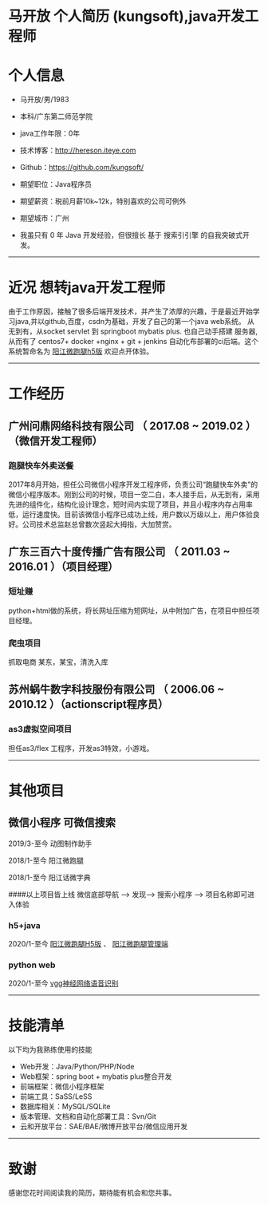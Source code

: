 # 马开放 个人简历 (kungsoft),java开发工程师

# 个人信息

 - 马开放/男/1983 
 - 本科/广东第二师范学院 
 - java工作年限：0年
 - 技术博客：http://hereson.iteye.com 
 - Github：https://github.com/kungsoft/

 - 期望职位：Java程序员
 - 期望薪资：税前月薪10k~12k，特别喜欢的公司可例外
 - 期望城市：广州
 - 我虽只有 0 年 Java 开发经验，但很擅长 基于 搜索引引擎 的自我突破式开发。

---
# 近况 想转java开发工程师
由于工作原因，接触了很多后端开发技术，并产生了浓厚的兴趣，于是最近开始学习java,并以github,百度，csdn为基础，开发了自己的第一个java web系统。 从无到有，从socket servlet 到 springboot mybatis plus.
也自己动手搭建 服务器,从而有了 centos7+ docker +nginx + git + jenkins 自动化布部署的ci后端。这个系统暂命名为 [阳江微跑腿h5版](http://www.yjfeng.com/h5) 欢迎点开体验。

---
# 工作经历


## 广州问鼎网络科技有限公司 （ 2017.08 ~ 2019.02 ）（微信开发工程师）

### 跑腿快车外卖送餐 
2017年8月开始，担任公司微信小程序开发工程序师，负责公司“跑腿快车外卖”的微信小程序版本。刚到公司的时候，项目一空二白，本人接手后，从无到有，采用先进的组件化，结构化设计理念，短时间内实现了项目，并且小程序内存占用率低，运行速度快。目前该微信小程序已成功上线，用户数以万级以上，用户体验良好。公司技术总监赵总曾数次竖起大拇指，大加赞赏。

## 广东三百六十度传播广告有限公司 （ 2011.03 ~ 2016.01 ）（项目经理）

### 短址赚 
python+html做的系统，将长网址压缩为短网址，从中附加广告，在项目中担任项目经理。

### 爬虫项目 
抓取电商 某东，某宝，清洗入库

## 苏州蜗牛数字科技服份有限公司 （ 2006.06 ~ 2010.12 ）（actionscript程序员）

### as3虚拟空间项目 
担任as3/flex 工程序，开发as3特效，小游戏。

---
# 其他项目

## 微信小程序 可微信搜索
2019/3-至今 动图制作助手

2018/1-至今 阳江微跑腿

2018/1-至今 阳江话微字典


####以上项目皆上线 微信底部导航 --> 发现--> 搜索小程序 --> 项目名称即可进入体验

### h5+java

2020/1-至今 [阳江微跑腿H5版](http://www.yjfeng.com/h5) 、 [阳江微跑腿管理端](http://www.yjfen.com/de)

### python web
2020/1-至今 [vgg神经网络语音识别](https://yjv.yjfeng.com)

---

# 技能清单
以下均为我熟练使用的技能

- Web开发：Java/Python/PHP/Node
- Web框架：spring boot + mybatis plus整合开发
- 前端框架：微信小程序框架
- 前端工具：SaSS/LeSS
- 数据库相关：MySQL/SQLite
- 版本管理、文档和自动化部署工具：Svn/Git
- 云和开放平台：SAE/BAE/微博开放平台/微信应用开发

---

# 致谢
感谢您花时间阅读我的简历，期待能有机会和您共事。
